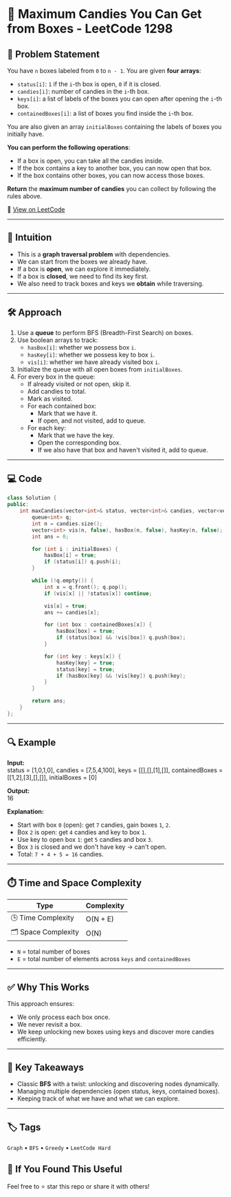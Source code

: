 # 🍬 Maximum Candies You Can Get from Boxes - LeetCode 1298

## 📄 Problem Statement

You have `n` boxes labeled from `0` to `n - 1`. You are given **four arrays**:

- `status[i]`: `1` if the `i`-th box is open, `0` if it is closed.
- `candies[i]`: number of candies in the `i`-th box.
- `keys[i]`: a list of labels of the boxes you can open after opening the `i`-th box.
- `containedBoxes[i]`: a list of boxes you find inside the `i`-th box.

You are also given an array `initialBoxes` containing the labels of boxes you initially have.

**You can perform the following operations**:

- If a box is open, you can take all the candies inside.
- If the box contains a key to another box, you can now open that box.
- If the box contains other boxes, you can now access those boxes.

**Return** the **maximum number of candies** you can collect by following the rules above.

🔗 [View on LeetCode](https://leetcode.com/problems/maximum-candies-you-can-get-from-boxes)

---

## 🧠 Intuition

- This is a **graph traversal problem** with dependencies.
- We can start from the boxes we already have.
- If a box is **open**, we can explore it immediately.
- If a box is **closed**, we need to find its key first.
- We also need to track boxes and keys we **obtain** while traversing.

---

## 🛠️ Approach

1. Use a **queue** to perform BFS (Breadth-First Search) on boxes.
2. Use boolean arrays to track:
   - `hasBox[i]`: whether we possess box `i`.
   - `hasKey[i]`: whether we possess key to box `i`.
   - `vis[i]`: whether we have already visited box `i`.
3. Initialize the queue with all open boxes from `initialBoxes`.
4. For every box in the queue:
   - If already visited or not open, skip it.
   - Add candies to total.
   - Mark as visited.
   - For each contained box:
     - Mark that we have it.
     - If open, and not visited, add to queue.
   - For each key:
     - Mark that we have the key.
     - Open the corresponding box.
     - If we also have that box and haven't visited it, add to queue.

---

## 💻 Code

```cpp
class Solution {
public:
    int maxCandies(vector<int>& status, vector<int>& candies, vector<vector<int>>& keys, vector<vector<int>>& containedBoxes, vector<int>& initialBoxes) {
        queue<int> q;
        int n = candies.size();
        vector<int> vis(n, false), hasBox(n, false), hasKey(n, false);
        int ans = 0;

        for (int i : initialBoxes) {
            hasBox[i] = true;
            if (status[i]) q.push(i);
        }

        while (!q.empty()) {
            int x = q.front(); q.pop();
            if (vis[x] || !status[x]) continue;

            vis[x] = true;
            ans += candies[x];

            for (int box : containedBoxes[x]) {
                hasBox[box] = true;
                if (status[box] && !vis[box]) q.push(box);
            }

            for (int key : keys[x]) {
                hasKey[key] = true;
                status[key] = true;
                if (hasBox[key] && !vis[key]) q.push(key);
            }
        }

        return ans;
    }
};
```

---

## 🔍 Example

**Input:**  
status = [1,0,1,0], 
candies = [7,5,4,100], 
keys = [[],[],[1],[]], 
containedBoxes = [[1,2],[3],[],[]], 
initialBoxes = [0]  

**Output:**  
16

**Explanation:**  
- Start with box `0` (open): get `7` candies, gain boxes `1`, `2`.
- Box `2` is open: get `4` candies and key to box `1`.
- Use key to open box `1`: get `5` candies and box `3`.
- Box `3` is closed and we don't have key → can't open.
- Total: `7 + 4 + 5 = 16` candies. 

---

## ⏱️ Time and Space Complexity

| Type | Complexity |
|------|------------|
| 🕒 Time Complexity | O(N + E) |
| 🗂 Space Complexity | O(N) |

- `N` = total number of boxes
- `E` = total number of elements across `keys` and `containedBoxes`

---

## ✅ Why This Works

This approach ensures:
  - We only process each box once.
  - We never revisit a box.
  - We keep unlocking new boxes using keys and discover more candies efficiently.

---

## 📌 Key Takeaways

- Classic **BFS** with a twist: unlocking and discovering nodes dynamically.
- Managing multiple dependencies (open status, keys, contained boxes).
- Keeping track of what we have and what we can explore.

---

## 🏷️ Tags

`Graph` • `BFS` • `Greedy` • `LeetCode Hard`

## 🙌 If You Found This Useful
Feel free to ⭐ star this repo or share it with others!
